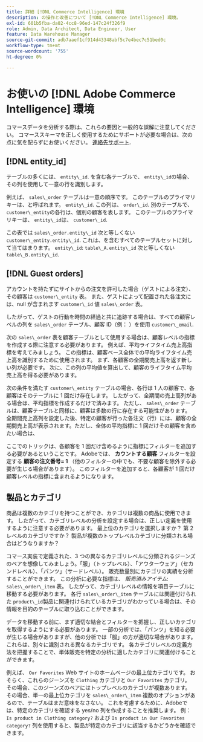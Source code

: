 ```yaml
---
title: 詳細 [!DNL Commerce Intelligence] 環境
description: の操作と改善について [!DNL Commerce Intelligence] 環境。
exl-id: 601b5fba-da02-4cc8-96ed-147c24f326f9
role: Admin, Data Architect, Data Engineer, User
feature: Data Warehouse Manager
source-git-commit: adb7aaef1cf914d43348abf5c7e4bec7c51bed0c
workflow-type: tm+mt
source-wordcount: '755'
ht-degree: 0%

---
```


# お使いの [!DNL Adobe Commerce Intelligence] 環境

コマースデータを分析する際は、これらの要因と一般的な誤解に注意してください。 コマーススキーマを正しく使用するためにサポートが必要な場合は、次の点に気を配らずにお使いください。 [連絡先サポート](https://experienceleague.adobe.com/docs/commerce-knowledge-base/kb/troubleshooting/miscellaneous/mbi-service-policies.html).

## [!DNL entity\_id]

テーブルの多くには、 `entity\_id`. を含む各テーブルで、 `entity\_id`の場合、その列を使用して一意の行を識別します。

例えば、 `sales\_order` テーブルは一意の順序です。 このテーブルのプライマリキーは、と呼ばれます。 `entity\_id`. この列は、 `order\_id`. 別のテーブルで、 `customer\_entity`の各行は、個別の顧客を表します。 このテーブルのプライマリキーは、 `entity\_id`は、 `customer\_id`.

この表では `sales\_order.entity\_id` 次と等しくない `customer\_entity.entity\_id`. これは、を含むすべてのテーブルセットに対して当てはまります。 `entity\_id`: `table\_A.entity\_id` 次と等しくない `table\_B.entity\_id`.

## [!DNL Guest orders]

アカウントを持たずにサイトからの注文を許可した場合（ゲストによる注文）、その顧客は `customer\_entity` 表。 また、ゲストによって配置された各注文には、null が含まれます `customer\_id` 値 `sales\_order` 表。

したがって、ゲストの行動を時間の経過と共に追跡する場合は、すべての顧客レベルの列を `sales\_order` テーブル、顧客 ID（例： ）を使用 `customer\_email`.

次の `sales\_order` 表を顧客テーブルとして使用する場合は、顧客レベルの指標を作成する際に注意する必要があります。 例えば、平均ライフタイム売上高指標を考えてみましょう。 この指標は、顧客ベース全体での平均ライフタイム売上高を識別するために使用されます。 まず、各顧客の全期間売上高を返す新しい列が必要です。 次に、この列の平均値を算出して、顧客のライフタイム平均売上高を得る必要があります。

次の条件を満たす `customer\_entity` テーブルの場合、各行は 1 人の顧客で、各顧客はそのテーブルに 1 回だけ存在します。 したがって、全期間の売上高列がある場合は、平均指標を作成するだけで済みます。 ただし、 `sales\_order` テーブルは、顧客テーブルと同様に、顧客は多数の行に存在する可能性があります。 全期間売上高列を設定した後、特定の顧客が行った各注文（行）には、顧客の全期間売上高が表示されます。ただし、全体の平均指標に 1 回だけその顧客を含めたい場合は、

ここでのトリックは、各顧客を 1 回だけ含めるように指標にフィルターを追加する必要があるということです。 Adobeでは、 **カウントする顧客** フィルターを設定する **顧客の注文番号= 1** （他のフィルターの中でも、不要な顧客を除外する必要が生じる場合があります）。 このフィルターを追加すると、各顧客が 1 回だけ顧客レベルの指標に含まれるようになります。

## 製品とカテゴリ

商品は複数のカテゴリを持つことができ、カテゴリは複数の商品に使用できます。 したがって、カテゴリレベルの分析を設定する場合は、正しい定義を使用するように注意する必要があります。 最上位のカテゴリを選択しますか？ 第 2 レベルのカテゴリですか？ 製品が複数のトップレベルカテゴリに分類される場合はどうなりますか？

コマース実装で定義された、3 つの異なるカテゴリレベルに分類されるジーンズのペアを想像してみましょう。「服」（トップレベル）、「アウターウェア」（セカンドレベル）、「パンツ」（サードレベル）。 販売数量別にカテゴリの実績を分析することができます。 この分析に必要な指標は、 _販売済みアイテム_: `sales\_order\_item` 表。 したがって、カテゴリレベルの情報を項目テーブルに移動する必要があります。 各行 `sales\_order\_item` テーブルには関連付けられた `product\_id`製品に関連付けられているカテゴリがわかっている場合は、その情報を目的のテーブルに取り込むことができます。

データを移動する前に、まず適切な結合とフィルターを把握し、正しいカテゴリを取得するようにする必要があります。 一部の分析では、「パンツ」を知る必要が生じる場合がありますが、他の分析では「服」の方が適切な場合があります。 これらは、別々に識別される異なるカテゴリです。 各カテゴリレベルの定義方法を把握することで、単体販売を特定の分析に適したカテゴリに関連付けることができます。

例えば、 `Our Favorites` Web サイトのホームページの最上位カテゴリです。 おそらく、これらのジーンズを `Clothing` カテゴリと `Our Favorites` カテゴリ。 その場合、このジーンズのペアにはトップレベルのカテゴリが複数あります。 その場合、単一の最上位カテゴリを `sales\_order\_item` 複数のオプションがあるので、テーブルはまだ意味をなさない。 これを考慮するために、Adobeでは、特定のカテゴリを確認する yes/no 列を作成することを推奨します。 例： `Is product in Clothing category?` および `Is product in Our Favorites category?` 列を使用すると、製品が特定のカテゴリに該当するかどうかを確認できます。
